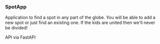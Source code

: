 ### SpotApp
Application to find a spot in any part of the globe.
You will be able to add a new spot or just find an existing one.
If the kids are united then we'll never be divided!

API via FastAPI
